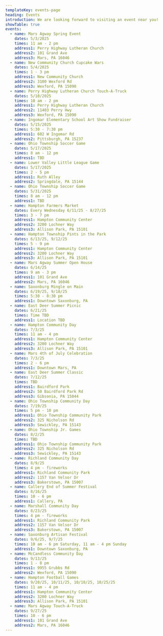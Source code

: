 ```yaml
---
templateKey: events-page
heading: Events
introduction: We are looking forward to visiting an event near you!
showTable: true
events:
  - name: Mars Agway Spring Event
    dates: 5/3/2025
    times: 11 am - 2 pm
    address1: Perry Highway Lutheran Church
    address2: 101 Grand Ave
    address3: Mars, PA 16046
  - name: New Community Church Cupcake Wars
    dates: 5/4/2025
    times: 1 - 3 pm
    address1: New Community Church
    address2: 3100 Wexford Rd
    address3: Wexford, PA 15090
  - name: Perry Highway Lutheran Church Touch-A-Truck
    dates: 5/10/2025
    times: 10 am - 2 pm
    address1: Perry Highway Lutheran Church
    address2: 11403 Perry Hwy
    address3: Wexford, PA 15090
  - name: Ingomar Elementary School Art Show Fundraiser
    dates: 5/15/2025
    times: 5:30 - 7:30 pm
    address1: 602 W Ingomar Rd
    address2: Pittsburgh, PA 15237
  - name: Ohio Township Soccer Game
    dates: 5/17/2025
    times: 8 am - 12 pm
    address1: TBD
  - name: Lower Valley Little League Game
    dates: 5/17/2025
    times: 2 - 5 pm
    address1: Ruth Alley
    address2: Springdale, PA 15144
  - name: Ohio Township Soccer Game
    dates: 5/31/2025
    times: 8 am - 12 pm
    address1: TBD
  - name: Hampton Farmers Market
    dates: Every Wednesday 6/11/25 - 8/27/25
    times: 3 - 7 pm
    address1: Hampton Community Center
    address2: 3200 Lochner Way
    address3: Allison Park, PA 15101
  - name: Hampton Township Pints in the Park
    dates: 6/13/25, 9/12/25
    times: 5 - 9 pm
    address1: Hampton Community Center
    address2: 3200 Lochner Way
    address3: Allison Park, PA 15101
  - name: Mars Agway Summer Open House
    dates: 6/14/25
    times: 9 am - 3 pm
    address1: 101 Grand Ave
    address2: Mars, PA 16046
  - name: Saxonburg Mingle on Main
    dates: 6/19/25, 9/18/25
    times: 5:30 - 8:30 pm
    address1: Downtown Saxonburg, PA
  - name: East Deer Summer Picnic
    dates: 6/21/25
    times: Time TBD
    address1: Location TBD
  - name: Hampton Community Day
    dates: 7/3/25
    times: 11 am - 4 pm
    address1: Hampton Community Center
    address2: 3200 Lochner Way
    address3: Allison Park, PA 15101
  - name: Mars 4th of July Celebration
    dates: 7/3/25
    times: 2 - 6 pm
    address1: Downtown Mars, PA
  - name: East Deer Summer Classic
    dates: 7/12/25
    times: TBD
    address1: Bairdford Park
    address2: 50 Bairdford Park Rd
    address3: Gibsonia, PA 15044
  - name: Ohio Township Community Day
    dates: 7/19/25
    times: 5 pm - 10 pm
    address1: Ohio Township Community Park
    address2: 325 Nicholson Rd
    address3: Sewickley, PA 15143
  - name: Ohio Township Jr. Games
    dates: 8/2/25
    times: TBD
    address1: Ohio Township Community Park
    address2: 325 Nicholson Rd
    address3: Sewickley, PA 15143
  - name: Richland Community Day
    dates: 8/9/25
    times: 4 pm - fireworks
    address1: Richland Community Park
    address2: 1157 Van Velsor Dr
    address3: Bakerstown, PA 15007
  - name: Callery End of Summer Festival
    dates: 8/16/25
    times: 10 - 6 pm
    address1: Callery, PA
  - name: Marshall Community Day
    dates: 8/23/25
    times: 4 pm - fireworks
    address1: Richland Community Park
    address2: 1157 Van Velsor Dr
    address3: Bakerstown, PA 15007
  - name: Saxonburg Artisan Festival
    dates: 9/6/25, 9/7/25
    times: 10 am - 6 pm Saturday, 11 am - 4 pm Sunday
    address1: Downtown Saxonburg, PA
  - name: McCandless Community Day
    dates: 9/13/25 
    times: 1 - 8 pm
    address1: 9955 Grubbs Rd
    address2: Wexford, PA 15090
  - name: Hampton Football Games
    dates: 9/20/25, 10/11/25, 10/18/25, 10/25/25
    times: 11 am - 4 pm
    address1: Hampton Community Center
    address2: 3200 Lochner Way
    address3: Allison Park, PA 15101
  - name: Mars Agway Touch-A-Truck
    dates: 9/27/25
    times: 10 - 6 pm
    address1: 101 Grand Ave
    address2: Mars, PA 16046
---
```

